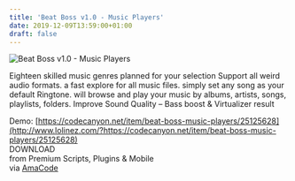 ```yaml
---
title: 'Beat Boss v1.0 - Music Players'
date: 2019-12-09T13:59:00+01:00
draft: false
---
```


![Beat Boss v1.0 - Music Players](http://www.codelist.cc/uploads/posts/2019-12/1575895739_beatboss.png "Beat Boss v1.0 - Music Players")  
  
Eighteen skilled music genres planned for your selection Support all weird audio formats. a fast explore for all music files. simply set any song as your default Ringtone. will browse and play your music by albums, artists, songs, playlists, folders. Improve Sound Quality – Bass boost & Virtualizer result  
  
Demo: [https://codecanyon.net/item/beat-boss-music-players/25125628](http://www.lolinez.com/?https://codecanyon.net/item/beat-boss-music-players/25125628)  
DOWNLOAD  
from Premium Scripts, Plugins & Mobile  
via [AmaCode](https://amazcode.ooo)